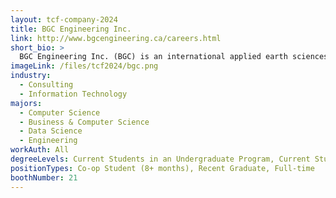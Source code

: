 ```yaml
---
layout: tcf-company-2024
title: BGC Engineering Inc.
link: http://www.bgcengineering.ca/careers.html
short_bio: >
  BGC Engineering Inc. (BGC) is an international applied earth sciences professional services firm. We are proud of our talented team of over 700 employees, spanning the fields of Engineering, Geoscience, Software, Geomatics, Data Science, Accounting, Administration, Health & Safety and Human Resources. Alongside our clients and industry partners, BGC works collaboratively as 'One Team', dedicated to solving the world's most critical applied earth science challenges. BGC has Canadian offices located in Vancouver, Victoria, Kamloops, Kelowna, Calgary, Edmonton, Toronto, Kingston, Ottawa, Sudbury, Fredericton, Halifax, and offices in Golden (Colorado), Santiago (Chile), Santo Domingo (Dominican Republic) and Brisbane (Australia).
imageLink: /files/tcf2024/bgc.png
industry:
  - Consulting
  - Information Technology
majors:
  - Computer Science
  - Business & Computer Science
  - Data Science
  - Engineering
workAuth: All
degreeLevels: Current Students in an Undergraduate Program, Current Students in a Masters Program, Graduated with an Undergraduate Degree, Graduated with a Graduate Degree (Masters or Phd)
positionTypes: Co-op Student (8+ months), Recent Graduate, Full-time
boothNumber: 21
---
```

